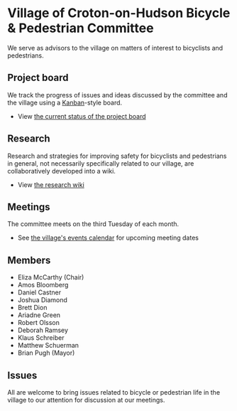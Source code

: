 # Village of Croton-on-Hudson Bicycle & Pedestrian Committee
We serve as advisors to the village on matters of interest to bicyclists and pedestrians.

## Project board
We track the progress of issues and ideas discussed by the committee and the village using a [Kanban](https://en.wikipedia.org/wiki/Kanban_board)-style board.
- View [the current status of the project board](https://github.com/croton-on-hudson/bicycle-pedestrian-committee/projects/1?card_filter_query=is%3Aopen)

## Research
Research and strategies for improving safety for bicyclists and pedestrians in general, not necessarily specifically related to our village, are collaboratively developed into a wiki.
- View [the research wiki](https://github.com/croton-on-hudson/bicycle-pedestrian-committee/wiki)

## Meetings
The committee meets on the third Tuesday of each month.
- See [the village's events calendar](http://www.crotononhudson-ny.gov/Public_Documents/CrotonHudsonNY_Calendar/?formid=158) for upcoming meeting dates

## Members
- Eliza McCarthy (Chair)
- Amos Bloomberg
- Daniel Castner
- Joshua Diamond
- Brett Dion
- Ariadne Green
- Robert Olsson
- Deborah Ramsey
- Klaus Schreiber
- Matthew Schuerman
- Brian Pugh (Mayor)

## Issues
All are welcome to bring issues related to bicycle or pedestrian life in the village to our attention for discussion at our meetings.
